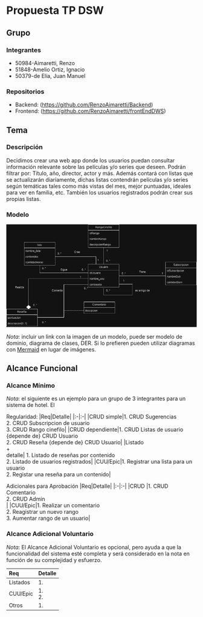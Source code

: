 # Propuesta TP DSW

## Grupo
### Integrantes
* 50984-Aimaretti, Renzo
* 51848-Amelio Ortiz, Ignacio
* 50379-de Elia, Juan Manuel

### Repositorios
* Backend: (https://github.com/RenzoAimaretti/Backend)
* Frontend: (https://github.com/RenzoAimaretti/frontEndDWS)


## Tema
### Descripción
Decidimos crear una web app donde los usuarios puedan consultar información relevante sobre las películas y/o series que deseen. Podrán filtrar por: Título, año, director, actor y más. Además contará con listas que se actualizarán diariamente, dichas listas contendrán películas y/o series según temáticas tales como más vistas del mes, mejor puntuadas, ideales para ver en familia, etc. También los usuarios registrados podrán crear sus propias listas.

### Modelo
![imagen del modelo de dominio](./MD.png)

*Nota*: incluir un link con la imagen de un modelo, puede ser modelo de dominio, diagrama de clases, DER. Si lo prefieren pueden utilizar diagramas con [Mermaid](https://mermaid.js.org) en lugar de imágenes.

## Alcance Funcional 

### Alcance Mínimo

*Nota*: el siguiente es un ejemplo para un grupo de 3 integrantes para un sistema de hotel. El 

Regularidad:
|Req|Detalle|
|:-|:-|
|CRUD simple|1. CRUD Sugerencias<br>2. CRUD Subscripcion de usuario<br>3. CRUD Rango cinefilo|
|CRUD dependiente|1. CRUD Listas de usuario {depende de} CRUD Usuario<br>2. CRUD Reseña {depende de} CRUD Usuario|
|Listado<br>+<br>detalle| 1. Listado de reseñas por contenido <br> 2. Listado de usuarios registrados|
|CUU/Epic|1. Registrar una lista para un usuario<br>2. Registar una reseña para un contenido|


Adicionales para Aprobación
|Req|Detalle|
|:-|:-|
|CRUD |1. CRUD Comentario<br>2. CRUD Admin<br>|
|CUU/Epic|1. Realizar un comentario<br>2. Reagistrar un nuevo rango <br>3. Aumentar rango de un usuario|


### Alcance Adicional Voluntario

*Nota*: El Alcance Adicional Voluntario es opcional, pero ayuda a que la funcionalidad del sistema esté completa y será considerado en la nota en función de su complejidad y esfuerzo.

|Req|Detalle|
|:-|:-|
|Listados |1. |
|CUU/Epic|1. <br>2. |
|Otros|1.|

